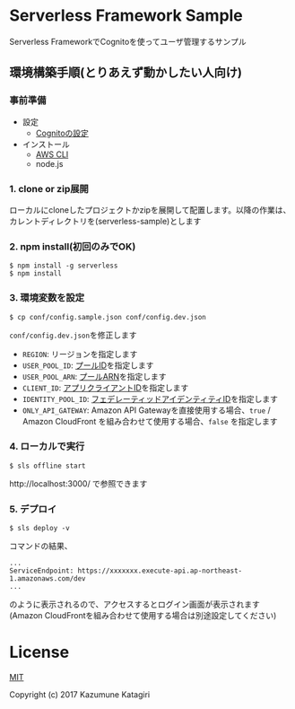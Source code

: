 # Serverless Framework Sample

Serverless FrameworkでCognitoを使ってユーザ管理するサンプル

## 環境構築手順(とりあえず動かしたい人向け)

### 事前準備
- 設定
  - [Cognitoの設定](docs/cognitoの設定.md)
- インストール
  - [AWS CLI](https://aws.amazon.com/cli/)
  - node.js

### 1. clone or zip展開
ローカルにcloneしたプロジェクトかzipを展開して配置します。以降の作業は、カレントディレクトリを(serverless-sample)とします

### 2. npm install(初回のみでOK)

```
$ npm install -g serverless
$ npm install
```

### 3. 環境変数を設定
```
$ cp conf/config.sample.json conf/config.dev.json
```

`conf/config.dev.json`を修正します

- `REGION`: リージョンを指定します
- `USER_POOL_ID`: [プールID](docs/cognitoの設定.md#プールid)を指定します
- `USER_POOL_ARN`: [プールARN](docs/cognitoの設定.md#プールid)を指定します
- `CLIENT_ID`: [アプリクライアントID](docs/cognitoの設定.md#アプリクライアントid)を指定します
- `IDENTITY_POOL_ID`: [フェデレーティッドアイデンティティID](docs/cognitoの設定.md#フェデレーティッドアイデンティティid)を指定します
- `ONLY_API_GATEWAY`: Amazon API Gatewayを直接使用する場合、`true` / Amazon CloudFront を組み合わせて使用する場合、`false` を指定します

### 4. ローカルで実行
```
$ sls offline start
```
http://localhost:3000/ で参照できます

### 5. デプロイ
```
$ sls deploy -v
```

コマンドの結果、

```
...
ServiceEndpoint: https://xxxxxxx.execute-api.ap-northeast-1.amazonaws.com/dev
...
```
のように表示されるので、アクセスするとログイン画面が表示されます(Amazon CloudFrontを組み合わせて使用する場合は別途設定してください)

# License

[MIT](https://opensource.org/licenses/MIT "MIT")

Copyright (c) 2017 Kazumune Katagiri
